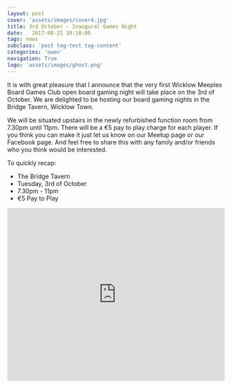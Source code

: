 ```yaml
---
layout: post
cover: 'assets/images/cover4.jpg'
title: 3rd October - Inaugural Games Night
date:   2017-08-21 10:18:00
tags: news
subclass: 'post tag-test tag-content'
categories: 'owen'
navigation: True
logo: 'assets/images/ghost.png'
---
```


It is with great pleasure that I announce that the very first Wicklow Meeples Board Games Club open board gaming night will take place on the 3rd of October. We are delighted to be hosting our board gaming nights in the Bridge Tavern, Wicklow Town.

We will be situated upstairs in the newly refurbished function room from 7.30pm until 11pm. There will be a €5 pay to play charge for each player. If you think you can make it just let us know on our Meetup page or our Facebook page. And feel free to share this with any family and/or friends who you think would be interested.

To quickly recap:

- The Bridge Tavern
- Tuesday, 3rd of October
- 7.30pm - 11pm
- €5 Pay to Play


<iframe src="https://www.google.com/maps/embed?pb=!1m18!1m12!1m3!1d2402.1893667488052!2d-6.04420068381808!3d52.98099567990411!2m3!1f0!2f0!3f0!3m2!1i1024!2i768!4f13.1!3m3!1m2!1s0x4867b0cb0b92e50f%3A0xc125cf02d3ab1ff3!2sThe+Bridge+Tavern!5e0!3m2!1sen!2sie!4v1504097301191" width="100%" height="400" frameborder="0" style="border:0" allowfullscreen></iframe>